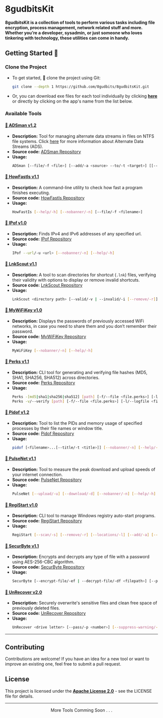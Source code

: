 # 8gudbitsKit

**8gudbitsKit is a collection of tools to perform various tasks including file encryption, process management, network related stuff and more. Whether you’re a developer, sysadmin, or just someone who loves tinkering with technology, these utilities can come in handy.**

## Getting Started 🚀

### Clone the Project

- To get started, 🔗 clone the project using Git:</li>
  ```bash
  git clone --depth 1 https://github.com/8gudbits/8gudbitsKit.git
  ```
- Or, you can download exe files for each tool individually by clicking **[here](./bin)** or directly by clicking on the app's name from the list below.

### Available Tools

#### [💾 ADSman v1.2](https://github.com/8gudbits/8gudbitsKit/raw/main/bin/ADSman.exe)

- **Description:** Tool for managing alternate data streams in files on NTFS file systems. Click [here](https://github.com/8gudbits/ADSman) for more information about Alternate Data Streams (ADS).
- **Source code:** [ADSman Repository](https://github.com/8gudbits/ADSman)
- **Usage:**
  ```bash
  ADSman [--file/-f <file>] [--add/-a <source> --to/-t <target>] [[--remove/-rm | --extract/-e <adsName>] --from-file/-ff <filename>] [--nobanner/-n] [--help/-h]
  ```

#### [💾 HowFastIs v1.1](https://github.com/8gudbits/8gudbitsKit/raw/main/bin/HowFastIs.exe)

- **Description:** A command-line utility to check how fast a program finishes executing.
- **Source code:** [HowFastIs Repository](https://github.com/8gudbits/HowFastIs)
- **Usage:**
  ```bash
  HowFastIs [--help/-h] [--nobanner/-n] [--file/-f <filename>]
  ```

#### [💾 IPof v1.0](https://github.com/8gudbits/8gudbitsKit/raw/main/bin/IPof.exe)

- **Description:** Finds IPv4 and IPv6 addresses of any specified url.
- **Source code:** [IPof Repository](https://github.com/8gudbits/IPof)
- **Usage:**
  ```bash
  IPof --url/-u <url> [--nobanner/-n] [--help/-h]
  ```

#### [💾 LnkScout v1.1](https://github.com/8gudbits/8gudbitsKit/raw/main/bin/LnkScout.exe)

- **Description:** A tool to scan directories for shortcut (`.lnk`) files, verifying their validity with options to display or remove invalid shortcuts.
- **Source code:** [LnkScout Repository](https://github.com/8gudbits/LnkScout)
- **Usage:**
  ```bash
  LnkScout <directory path> [--valid/-v | --invalid/-i [--remove/-r]] [--sort/-s] [--nobanner/-n] [--help/-h]
  ```

#### [💾 MyWiFiKey v1.0](https://github.com/8gudbits/8gudbitsKit/raw/main/bin/MyWiFiKey.exe)

- **Description:** Displays the passwords of previously accessed WiFi networks, in case you need to share them and you don’t remember their password.
- **Source code:** [MyWiFiKey Repository](https://github.com/8gudbits/MyWiFiKey)
- **Usage:**
  ```bash
  MyWiFiKey [--nobanner/-n] [--help/-h]
  ```

#### [💾 Perks v1.1](https://github.com/8gudbits/8gudbitsKit/raw/main/bin/Perks.exe)

- **Description:** CLI tool for generating and verifying file hashes (MD5, SHA1, SHA256, SHA512) across directories.
- **Source code:** [Perks Repository](https://github.com/8gudbits/Perks)
- **Usage:**
  ```bash
  Perks -[md5|sha1|sha256|sha512] [path] [-f/--file <file.perks>] [-l/--logfile <file.log>] [-n/--nobanner]
  Perks -v/--verify [path] [-f/--file <file.perks>] [-l/--logfile <file.log>] [-n/--nobanner]
  ```

#### [💾 Pidof v1.2](https://github.com/8gudbits/8gudbitsKit/raw/main/bin/pidof.exe)

- **Description:** Tool to list the PIDs and memory usage of specified processes by their file names or window title.
- **Source code:** [Pidof Repository](https://github.com/8gudbits/Pidof)
- **Usage:**
  ```bash
  pidof [<filename>...[--title/-t <title>]] [--nobanner/-n] [--help/-h]
  ```

#### [💾 PulseNet v1.1](https://github.com/8gudbits/8gudbitsKit/raw/main/bin/PulseNet.exe)

- **Description:** Tool to measure the peak download and upload speeds of your internet connection.
- **Source code:** [PulseNet Repository](https://github.com/8gudbits/PulseNet)
- **Usage:**
  ```bash
  PulseNet [--upload/-u] [--download/-d] [--nobanner/-n] [--help/-h]
  ```

#### [💾 RegiStart v1.0](https://github.com/8gudbits/8gudbitsKit/raw/main/bin/RegiStart.exe)

- **Description:** CLI tool to manage Windows registry auto-start programs.
- **Source code:** [RegiStart Repository](https://github.com/8gudbits/RegiStart)
- **Usage:**
  ```bash
  RegiStart [--scan/-s] [--remove/-r] [--locations/-l] [--add/-a] [--nobanner/-n] [--help/-h]
  ```

#### [💾 SecurByte v1.1](https://github.com/8gudbits/8gudbitsKit/raw/main/bin/SecurByte.exe)

- **Description:** Encrypts and decrypts any type of file with a password using AES-256-CBC algorithm.
- **Source code:** [SecurByte Repository](https://github.com/8gudbits/SecurByte)
- **Usage:**
  ```bash
  SecurByte [--encrypt-file/-ef | --decrypt-file/-df <filepath>] [--passwd/-p <password>] [--nobanner/-n] [--help/-h]
  ```

#### [💾 UnRecover v2.0](https://github.com/8gudbits/8gudbitsKit/raw/main/bin/UnRecover.exe)

- **Description:** Securely overwrite's sensitive files and clean free space of previously deleted files.
- **Source code:** [UnRecover Repository](https://github.com/8gudbits/UnRecover)
- **Usage:**
  ```bash
  UnRecover <drive letter> [--pass/-p <number>] [--suppress-warning/-s] [--nobanner] [--help/-h]
  ```

---

## Contributing

Contributions are welcome! If you have an idea for a new tool or want to improve an existing one, feel free to submit a pull request.

## License

This project is licensed under the **[Apache License 2.0](https://github.com/8gudbits/8gudbitsKit/blob/main/LICENSE)** - see the LICENSE file for details.

---

<p align="center">More Tools Comming Soon . . .</p>

